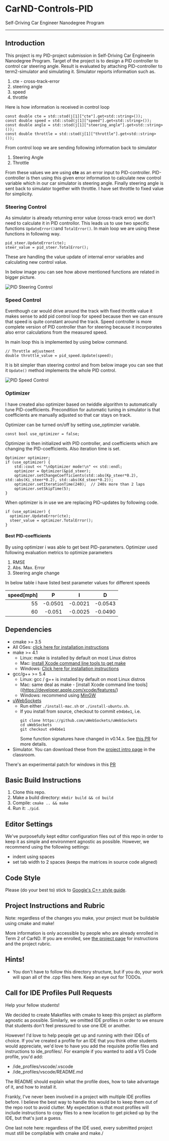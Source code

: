 # CarND-Controls-PID
Self-Driving Car Engineer Nanodegree Program

---

## Introduction

This project is my PID-project submission in Self-Driving Car Engineerin Nanodegree Program.
Target of the project is to design a PID controller to control car steering angle.
Result is evaluated by attaching PID-controller to term2-simulator and simulating it. Simulator
reports information such as.
1. cte - cross-track-error
2. steering angle
3. speed
4. throttle

Here is how information is received in control loop
```
const double cte = std::stod(j[1]["cte"].get<std::string>());
const double speed = std::stod(j[1]["speed"].get<std::string>());
const double angle = std::stod(j[1]["steering_angle"].get<std::string>());
const double throttle = std::stod(j[1]["throttle"].get<std::string>());
```

From control loop we are sending following information back to simulator
1. Steering Angle
2. Throttle

From these values we are using **cte** as an error input to PID-controller. PID-controller is then
using this given error information to calculate new control variable which in our car simulator
is steering angle. Finally steering angle is sent back to simulator together with throttle. I have
set throttle to fixed value for simplicity.

### Steering Control

As simulator is already returning error value (cross-track error) we don't need to calculate it in PID controllor.
This leads us to use two specific functions `UpdateError()`and `TotalError()`. In main loop we are using these
functions in following way.
```
pid_steer.UpdateError(cte);
steer_value = pid_steer.TotalError();
```

These are handling the value update of internal error variables and calculating new control value.

In below image you can see how above mentioned functions are related in bigger picture.

![PID Steering Control](./illustrations/PID_steering_control.png "PID Steering Control")

### Speed Control

Eventhough car would drive around the track with fixed throttle value it makes sense to add pid control loop for
speed because then we can ensure that speed is quite constant around the track. Speed controller is more complete
version of PID controller than for steering because it incorporates also error calculations from the measured speed.

In main loop this is implemented by using below command.
```
// Throttle adjustment
double throttle_value = pid_speed.Update(speed);
```

It is bit simpler than steering control and from below image you can see that it `Update()` method
implements the whole PID control.

![PID Speed Control](./illustrations/PID_speed_control.png "PID Speed Control")

### Optimizer

I have created also optimizer based on twiddle algorithm to automatically tune PID-coefficients.
Precondition for automatic tuning in simulator is that coefficients are manually adjusted so that
car stays on track.

Optimizer can be turned on/off by setting use_optimzier variable.
```
const bool use_optimizer = false;
```

Optimizer is then initialized with PID controller, and coefficients which are changing the PID-coefficients.
Also iteration time is set.
```
Optimizer optimizer;
if (use_optimizer) {
    std::cout << "\nOptimizer mode!\n" << std::endl;
    optimizer = Optimizer(&pid_steer);
    optimizer.setChangeCoefficients(std::abs(Kp_steer*0.2), std::abs(Ki_steer*0.2), std::abs(Kd_steer*0.2));
    optimizer.setIterationTime(240);  // 240s more than 2 laps
    optimizer.setSkipTime(5);
}
```

When optimizer is in use we are replacing PID-updates by following code.
```
if (use_optimizer) {
  optimizer.UpdateError(cte);
  steer_value = optimizer.TotalError();
}
```

#### Best PID-coefficients

By using optimizer i was able to get best PID-parameters.
Optimizer used following evaluation metrics to optimize parameters
1. RMSE
2. Abs. Max. Error
3. Steering angle change

In below table i have listed best parameter values for different speeds

| speed[mph] |    P    |    I    |    D    |
|-----------:|:-------:|:-------:|:-------:|
|         55 | -0.0501 | -0.0021 | -0.0543 |
|         60 | -0.051 | -0.0025 | -0.0490 |

## Dependencies

* cmake >= 3.5
 * All OSes: [click here for installation instructions](https://cmake.org/install/)
* make >= 4.1
  * Linux: make is installed by default on most Linux distros
  * Mac: [install Xcode command line tools to get make](https://developer.apple.com/xcode/features/)
  * Windows: [Click here for installation instructions](http://gnuwin32.sourceforge.net/packages/make.htm)
* gcc/g++ >= 5.4
  * Linux: gcc / g++ is installed by default on most Linux distros
  * Mac: same deal as make - [install Xcode command line tools]((https://developer.apple.com/xcode/features/)
  * Windows: recommend using [MinGW](http://www.mingw.org/)
* [uWebSockets](https://github.com/uWebSockets/uWebSockets)
  * Run either `./install-mac.sh` or `./install-ubuntu.sh`.
  * If you install from source, checkout to commit `e94b6e1`, i.e.
    ```
    git clone https://github.com/uWebSockets/uWebSockets 
    cd uWebSockets
    git checkout e94b6e1
    ```
    Some function signatures have changed in v0.14.x. See [this PR](https://github.com/udacity/CarND-MPC-Project/pull/3) for more details.
* Simulator. You can download these from the [project intro page](https://github.com/udacity/self-driving-car-sim/releases) in the classroom.

There's an experimental patch for windows in this [PR](https://github.com/udacity/CarND-PID-Control-Project/pull/3)

## Basic Build Instructions

1. Clone this repo.
2. Make a build directory: `mkdir build && cd build`
3. Compile: `cmake .. && make`
4. Run it: `./pid`. 

## Editor Settings

We've purposefully kept editor configuration files out of this repo in order to
keep it as simple and environment agnostic as possible. However, we recommend
using the following settings:

* indent using spaces
* set tab width to 2 spaces (keeps the matrices in source code aligned)

## Code Style

Please (do your best to) stick to [Google's C++ style guide](https://google.github.io/styleguide/cppguide.html).

## Project Instructions and Rubric

Note: regardless of the changes you make, your project must be buildable using
cmake and make!

More information is only accessible by people who are already enrolled in Term 2
of CarND. If you are enrolled, see [the project page](https://classroom.udacity.com/nanodegrees/nd013/parts/40f38239-66b6-46ec-ae68-03afd8a601c8/modules/f1820894-8322-4bb3-81aa-b26b3c6dcbaf/lessons/e8235395-22dd-4b87-88e0-d108c5e5bbf4/concepts/6a4d8d42-6a04-4aa6-b284-1697c0fd6562)
for instructions and the project rubric.

## Hints!

* You don't have to follow this directory structure, but if you do, your work
  will span all of the .cpp files here. Keep an eye out for TODOs.

## Call for IDE Profiles Pull Requests

Help your fellow students!

We decided to create Makefiles with cmake to keep this project as platform
agnostic as possible. Similarly, we omitted IDE profiles in order to we ensure
that students don't feel pressured to use one IDE or another.

However! I'd love to help people get up and running with their IDEs of choice.
If you've created a profile for an IDE that you think other students would
appreciate, we'd love to have you add the requisite profile files and
instructions to ide_profiles/. For example if you wanted to add a VS Code
profile, you'd add:

* /ide_profiles/vscode/.vscode
* /ide_profiles/vscode/README.md

The README should explain what the profile does, how to take advantage of it,
and how to install it.

Frankly, I've never been involved in a project with multiple IDE profiles
before. I believe the best way to handle this would be to keep them out of the
repo root to avoid clutter. My expectation is that most profiles will include
instructions to copy files to a new location to get picked up by the IDE, but
that's just a guess.

One last note here: regardless of the IDE used, every submitted project must
still be compilable with cmake and make./
